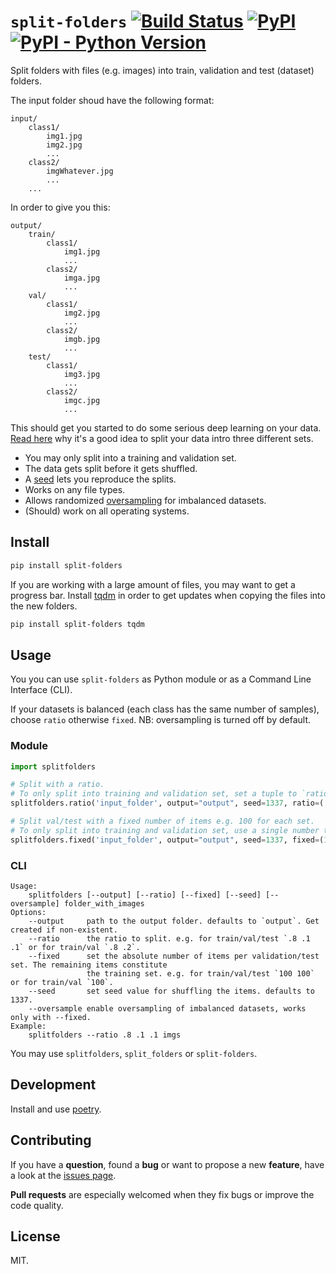 # `split-folders` [![Build Status](https://travis-ci.com/jfilter/split-folders.svg?branch=master)](https://travis-ci.com/jfilter/split-folders) [![PyPI](https://img.shields.io/pypi/v/split-folders.svg)](https://pypi.org/project/split-folders/) [![PyPI - Python Version](https://img.shields.io/pypi/pyversions/split-folders.svg)](https://pypi.org/project/split-folders/)

Split folders with files (e.g. images) into train, validation and test (dataset) folders.

The input folder shoud have the following format:

```
input/
    class1/
        img1.jpg
        img2.jpg
        ...
    class2/
        imgWhatever.jpg
        ...
    ...
```

In order to give you this:

```
output/
    train/
        class1/
            img1.jpg
            ...
        class2/
            imga.jpg
            ...
    val/
        class1/
            img2.jpg
            ...
        class2/
            imgb.jpg
            ...
    test/
        class1/
            img3.jpg
            ...
        class2/
            imgc.jpg
            ...
```

This should get you started to do some serious deep learning on your data. [Read here](https://stats.stackexchange.com/questions/19048/what-is-the-difference-between-test-set-and-validation-set) why it's a good idea to split your data intro three different sets.

-   You may only split into a training and validation set.
-   The data gets split before it gets shuffled.
-   A [seed](https://docs.python.org/3/library/random.html#random.seed) lets you reproduce the splits.
-   Works on any file types.
-   Allows randomized [oversampling](https://en.wikipedia.org/wiki/Oversampling_and_undersampling_in_data_analysis) for imbalanced datasets.
-   (Should) work on all operating systems.

## Install

```bash
pip install split-folders
```

If you are working with a large amount of files, you may want to get a progress bar. Install [tqdm](https://github.com/tqdm/tqdm) in order to get updates when copying the files into the new folders.

```bash
pip install split-folders tqdm
```

## Usage

You you can use `split-folders` as Python module or as a Command Line Interface (CLI).

If your datasets is balanced (each class has the same number of samples), choose `ratio` otherwise `fixed`. NB: oversampling is turned off by default.

### Module

```python
import splitfolders

# Split with a ratio.
# To only split into training and validation set, set a tuple to `ratio`, i.e, `(.8, .2)`.
splitfolders.ratio('input_folder', output="output", seed=1337, ratio=(.8, .1, .1)) # default values

# Split val/test with a fixed number of items e.g. 100 for each set.
# To only split into training and validation set, use a single number to `fixed`, i.e., `10`.
splitfolders.fixed('input_folder', output="output", seed=1337, fixed=(100, 100), oversample=False) # default values
```

### CLI

```
Usage:
    splitfolders [--output] [--ratio] [--fixed] [--seed] [--oversample] folder_with_images
Options:
    --output     path to the output folder. defaults to `output`. Get created if non-existent.
    --ratio      the ratio to split. e.g. for train/val/test `.8 .1 .1` or for train/val `.8 .2`.
    --fixed      set the absolute number of items per validation/test set. The remaining items constitute
                 the training set. e.g. for train/val/test `100 100` or for train/val `100`.
    --seed       set seed value for shuffling the items. defaults to 1337.
    --oversample enable oversampling of imbalanced datasets, works only with --fixed.
Example:
    splitfolders --ratio .8 .1 .1 imgs
```

You may use `splitfolders`, `split_folders` or `split-folders`.

## Development

Install and use [poetry](https://python-poetry.org/).

## Contributing

If you have a **question**, found a **bug** or want to propose a new **feature**, have a look at the [issues page](https://github.com/jfilter/split-folders/issues).

**Pull requests** are especially welcomed when they fix bugs or improve the code quality.


## License

MIT.
